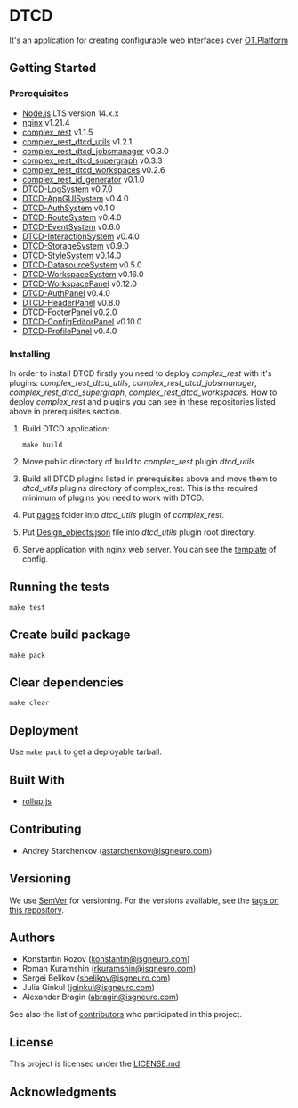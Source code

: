 # DTCD

It's an application for creating configurable web interfaces over [OT.Platform](https://ot-platform.ru/)

## Getting Started

### Prerequisites

- [Node.js](https://nodejs.org/en/) LTS version 14.x.x
- [nginx](https://nginx.org) v1.21.4
- [complex_rest](https://github.com/ISGNeuroTeam/complex_rest) v1.1.5
- [complex_rest_dtcd_utils](https://github.com/ISGNeuroTeam/complex_rest_dtcd_utils) v1.2.1
- [complex_rest_dtcd_jobsmanager](https://github.com/ISGNeuroTeam/complex_rest_dtcd_jobsmanager) v0.3.0
- [complex_rest_dtcd_supergraph](https://github.com/ISGNeuroTeam/complex_rest_dtcd_supergraph) v0.3.3
- [complex_rest_dtcd_workspaces](https://github.com/ISGNeuroTeam/complex_rest_dtcd_workspaces) v0.2.6
- [complex_rest_id_generator](https://github.com/ISGNeuroTeam/complex_rest_id_generator) v0.1.0
- [DTCD-LogSystem](https://github.com/ISGNeuroTeam/DTCD-LogSystem) v0.7.0
- [DTCD-AppGUISystem](https://github.com/ISGNeuroTeam/DTCD-AppGUISystem) v0.4.0
- [DTCD-AuthSystem](https://github.com/ISGNeuroTeam/DTCD-AuthSystem) v0.1.0
- [DTCD-RouteSystem](https://github.com/ISGNeuroTeam/DTCD-RouteSystem) v0.4.0
- [DTCD-EventSystem](https://github.com/ISGNeuroTeam/DTCD-EventSystem) v0.6.0
- [DTCD-InteractionSystem](https://github.com/ISGNeuroTeam/DTCD-InteractionSystem) v0.4.0
- [DTCD-StorageSystem](https://github.com/ISGNeuroTeam/DTCD-StorageSystem) v0.9.0
- [DTCD-StyleSystem](https://github.com/ISGNeuroTeam/DTCD-StyleSystem) v0.14.0
- [DTCD-DatasourceSystem](https://github.com/ISGNeuroTeam/DTCD-DatasourceSystem) v0.5.0
- [DTCD-WorkspaceSystem](https://github.com/ISGNeuroTeam/DTCD-WorkspaceSystem) v0.16.0
- [DTCD-WorkspacePanel](https://github.com/ISGNeuroTeam/DTCD-WorkspacePanel) v0.12.0
- [DTCD-AuthPanel](https://github.com/ISGNeuroTeam/DTCD-AuthPanel) v0.4.0
- [DTCD-HeaderPanel](https://github.com/ISGNeuroTeam/DTCD-HeaderPanel) v0.8.0
- [DTCD-FooterPanel](https://github.com/ISGNeuroTeam/DTCD-FooterPanel) v0.2.0
- [DTCD-ConfigEditorPanel](https://github.com/ISGNeuroTeam/DTCD-ConfigEditorPanel) v0.10.0
- [DTCD-ProfilePanel](https://github.com/ISGNeuroTeam/DTCD-ProfilePanel) v0.4.0

### Installing

In order to install DTCD firstly you need to deploy _complex_rest_ with it's plugins: _complex_rest_dtcd_utils_, _complex_rest_dtcd_jobsmanager_, _complex_rest_dtcd_supergraph_, _complex_rest_dtcd_workspaces_. How to deploy _complex_rest_ and plugins you can see in these repositories listed above in prerequisites section.

1. Build DTCD application:

   ```
   make build
   ```

2. Move public directory of build to _complex_rest_ plugin _dtcd_utils_.
3. Build all DTCD plugins listed in prerequisites above and move them to _dtcd_utils_ plugins directory of complex_rest. This is the required minimum of plugins you need to work with DTCD.
4. Put [pages](/docs/pages/) folder into _dtcd_utils_ plugin of _complex_rest_.
5. Put [Design_objects.json](/docs/Design_objects.json) file into _dtcd_utils_ plugin root directory.
6. Serve application with nginx web server. You can see the [template](/docs/nginx_config.conf.template) of config.

## Running the tests

```
make test
```

## Create build package

```
make pack
```

## Clear dependencies

```
make clear
```

## Deployment

Use `make pack` to get a deployable tarball.

## Built With

- [rollup.js](https://maven.apache.org/)

## Contributing

- Andrey Starchenkov (astarchenkov@isgneuro.com)

## Versioning

We use [SemVer](http://semver.org/) for versioning. For the versions available, see the [tags on this repository](https://github.com/ISGNeuroTeam/DataCAD/tags).

## Authors

- Konstantin Rozov (konstantin@isgneuro.com)
- Roman Kuramshin (rkuramshin@isgneuro.com)
- Sergei Belikov (sbelikov@isgneuro.com)
- Julia Ginkul (jginkul@isgneuro.com)
- Alexander Bragin (abragin@isgneuro.com)

See also the list of [contributors](https://github.com/ISGNeuroTeam/DataCAD/contributors) who participated in this project.

## License

This project is licensed under the [LICENSE.md](LICENSE.md)

## Acknowledgments
